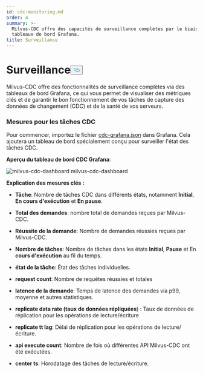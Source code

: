 ```yaml
---
id: cdc-monitoring.md
order: 4
summary: >-
  Milvus-CDC offre des capacités de surveillance complètes par le biais de
  tableaux de bord Grafana.
title: Surveillance
---
```

<h1 id="Monitoring" class="common-anchor-header">Surveillance<button data-href="#Monitoring" class="anchor-icon" translate="no">
      <svg translate="no"
        aria-hidden="true"
        focusable="false"
        height="20"
        version="1.1"
        viewBox="0 0 16 16"
        width="16"
      >
        <path
          fill="#0092E4"
          fill-rule="evenodd"
          d="M4 9h1v1H4c-1.5 0-3-1.69-3-3.5S2.55 3 4 3h4c1.45 0 3 1.69 3 3.5 0 1.41-.91 2.72-2 3.25V8.59c.58-.45 1-1.27 1-2.09C10 5.22 8.98 4 8 4H4c-.98 0-2 1.22-2 2.5S3 9 4 9zm9-3h-1v1h1c1 0 2 1.22 2 2.5S13.98 12 13 12H9c-.98 0-2-1.22-2-2.5 0-.83.42-1.64 1-2.09V6.25c-1.09.53-2 1.84-2 3.25C6 11.31 7.55 13 9 13h4c1.45 0 3-1.69 3-3.5S14.5 6 13 6z"
        ></path>
      </svg>
    </button></h1><p>Milvus-CDC offre des fonctionnalités de surveillance complètes via des tableaux de bord Grafana, ce qui vous permet de visualiser des métriques clés et de garantir le bon fonctionnement de vos tâches de capture des données de changement (CDC) et de la santé de vos serveurs.</p>
<h3 id="Metrics-for-CDC-tasks" class="common-anchor-header">Mesures pour les tâches CDC</h3><p>Pour commencer, importez le fichier <a href="https://github.com/zilliztech/milvus-cdc/blob/main/server/configs/cdc-grafana.json">cdc-grafana.json</a> dans Grafana. Cela ajoutera un tableau de bord spécialement conçu pour surveiller l'état des tâches CDC.</p>
<p><strong>Aperçu du tableau de bord CDC Grafana</strong>:</p>
<p>
  
   <span class="img-wrapper"> <img translate="no" src="/docs/v2.4.x/assets/milvus-cdc-dashboard.png" alt="milvus-cdc-dashboard" class="doc-image" id="milvus-cdc-dashboard" />
   </span> <span class="img-wrapper"> <span>milvus-cdc-dashboard</span> </span></p>
<p><strong>Explication des mesures clés :</strong></p>
<ul>
<li><p><strong>Tâche</strong>: Nombre de tâches CDC dans différents états, notamment <strong>Initial</strong>, <strong>En cours d'exécution</strong> et <strong>En pause</strong>.</p></li>
<li><p><strong>Total des demandes</strong>: nombre total de demandes reçues par Milvus-CDC.</p></li>
<li><p><strong>Réussite de la demande</strong>: Nombre de demandes réussies reçues par Milvus-CDC.</p></li>
<li><p><strong>Nombre de tâches</strong>: Nombre de tâches dans les états <strong>Initial</strong>, <strong>Pause</strong> et En <strong>cours d'exécution</strong> au fil du temps.</p></li>
<li><p><strong>état de la tâche</strong>: État des tâches individuelles.</p></li>
<li><p><strong>request count</strong>: Nombre de requêtes réussies et totales</p></li>
<li><p><strong>latence de la demande</strong>: Temps de latence des demandes via p99, moyenne et autres statistiques.</p></li>
<li><p><strong>replicate data rate (taux de données répliquées</strong>) : Taux de données de réplication pour les opérations de lecture/écriture</p></li>
<li><p><strong>replicate tt lag</strong>: Délai de réplication pour les opérations de lecture/écriture.</p></li>
<li><p><strong>api execute count</strong>: Nombre de fois où différentes API Milvus-CDC ont été exécutées.</p></li>
<li><p><strong>center ts</strong>: Horodatage des tâches de lecture/écriture.</p></li>
</ul>
